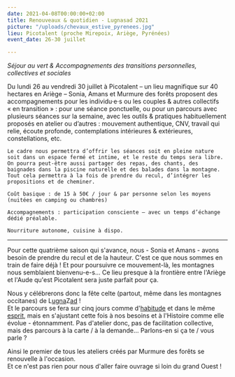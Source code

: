 ```yaml
---
date: 2021-04-08T00:00:00+02:00
title: Renouveaux & quotidien - Lugnasad 2021
picture: "/uploads/chevaux_estive_pyrenees.jpg"
lieu: Picotalent (proche Mirepoix, Ariège, Pyrénées)
event_date: 26-30 juillet

---
```

_Séjour au vert & Accompagnements des transitions personnelles, collectives et sociales_

Du lundi 26 au vendredi 30 juillet à Picotalent – un lieu magnifique sur 40 hectares en Ariège – Sonia, Amans et Murmure des forêts proposent des accompagnements pour les individu·e·s ou les couples & autres collectifs « en transition » : pour une séance ponctuelle, ou pour un parcours avec plusieurs séances sur la semaine, avec les outils & pratiques habituellement proposés en atelier ou d’autres : mouvement authentique, CNV, travail qui relie, écoute profonde, contemplations intérieures & extérieures, constellations, etc. 

	Le cadre nous permettra d’offrir les séances soit en pleine nature soit dans un espace fermé et intime, et le reste du temps sera libre. On pourra peut-être aussi partager des repas, des chants, des baignades dans la piscine naturelle et des balades dans la montagne. Tout cela permettra à la fois de prendre du recul, d’intégrer les propositions et de cheminer. 

	Coût basique : de 15 à 50€ / jour & par personne selon les moyens (nuitées en camping ou chambres)

	Accompagnements : participation consciente – avec un temps d’échange dédié préalable.

	Nourriture autonome, cuisine à dispo.

***

Pour cette quatrième saison qui s'avance, nous - Sonia et Amans - avons besoin de prendre du recul et de la hauteur. C'est ce que nous sommes en train de faire déjà ! Et pour poursuivre ce mouvement-là, les montagnes nous semblaient bienvenu-e-s... Ce lieu presque à la frontière entre l'Ariège et l'Aude qu'est Picotalent sera juste parfait pour ça.

Nous y célébrerons donc la fête celte (partout, même dans les montagnes occitanes) de L[ugna](https://fr.wikipedia.org/wiki/Lugnasad)Z[ad](https://zad.nadir.org/) !   
Et le parcours se fera sur cinq jours comme d'[habitude](https://www.murmuredesforets.fr/actualite/quotidien-renouveau-2020-07/) et dans le même [esprit](https://www.murmuredesforets.fr/article/quotidien-renouveau/), mais en s'ajustant cette fois à nos besoins et à l'Histoire comme elle évolue - étonnamment. Pas d'atelier donc, pas de facilitation collective, mais des parcours à la carte / à la demande... Parlons-en si ça te / vous parle ?

Ainsi le premier de tous les ateliers créés par Murmure des forêts se renouvelle à l'occasion.   
Et ce n'est pas rien pour nous d'aller faire ouvrage si loin du grand Ouest !